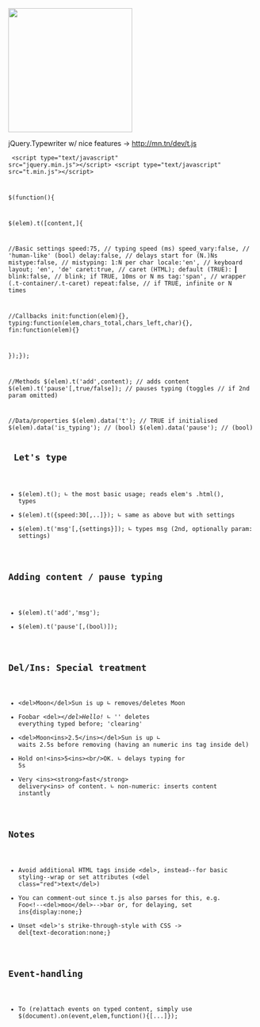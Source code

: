 
<img height="250" width="250" src="http://mn.tn/dev/t.js/t.js.1.png"/>

jQuery.Typewriter w/ nice features
&rarr; <a href="http://mn.tn/dev/t.js">http://mn.tn/dev/t.js</a><br/>

<code><pre>
&lt;script type="text/javascript" src="jquery.min.js"&gt;&lt;/script&gt;
&lt;script type="text/javascript" src="t.min.js"&gt;&lt;/script&gt;

$(function(){

$(elem).t([content,]{
 
//Basic settings
speed:75,          // typing speed (ms)
speed_vary:false,  // 'human-like' (bool)
delay:false,       // delays start for (N.)Ns
mistype:false,     // mistyping: 1:N per char
locale:'en',       // keyboard layout; 'en', 'de'
caret:true,        // caret (HTML); default (TRUE): ▎
blink:false,       // blink; if TRUE, 10ms or N ms
tag:'span',        // wrapper (.t-container/.t-caret)
repeat:false,      // if TRUE, infinite or N times
 
//Callbacks
init:function(elem){}, 
typing:function(elem,chars_total,chars_left,char){},
fin:function(elem){}

});});

//Methods
$(elem).t('add',content);         // adds content
$(elem).t('pause'[,true/false]);  // pauses typing (toggles
								  // if 2nd param omitted)

//Data/properties
$(elem).data('t');                // TRUE if initialised
$(elem).data('is_typing');        // (bool)
$(elem).data('pause');            // (bool)
</pre></code>


<code></pre>
Let's type
---
* $(elem).t(); ∟ the most basic usage; reads elem's .html(), types
* $(elem).t({speed:30[,..]}); ∟ same as above but with settings
* $(elem).t('msg'[,{settings}]); ∟ types msg (2nd, optionally param: settings)

Adding content / pause typing
----
* $(elem).t('add','msg');
* $(elem).t('pause'[,(bool)]);

Del/Ins: Special treatment
-----
* &lt;del&gt;Moon&lt;/del&gt;Sun is up ∟ removes/deletes Moon
* Foobar &lt;del&gt;*&lt;/del&gt;Hello! ∟ '*' deletes everything typed before; 'clearing'
* &lt;del&gt;Moon&lt;ins&gt;2.5&lt;/ins&gt;&lt;/del&gt;Sun is up ∟  waits 2.5s before removing (having an numeric ins tag inside del)
* Hold on!&lt;ins&gt;5&lt;ins&gt;&lt;br/&gt;OK. ∟ delays typing for 5s
* Very &lt;ins&gt;&lt;strong&gt;fast&lt;/strong&gt; delivery&lt;ins&gt; of content. ∟ non-numeric: inserts content instantly

Notes
----
* Avoid additional HTML tags inside &lt;del&gt;, instead--for basic styling--wrap or set attributes (&lt;del class="red"&gt;text&lt;/del&gt;)
* You can comment-out since t.js also parses for this, e.g. Foo&lt;!--&lt;del&gt;moo&lt;/del&gt;--&gt;bar or, for delaying, set ins{display:none;}
* Unset &lt;del&gt;'s strike-through-style with CSS -> del{text-decoration:none;}

Event-handling
----
* To (re)attach events on typed content, simply use $(document).on(event,elem,function(){[...]});

</pre></code>
